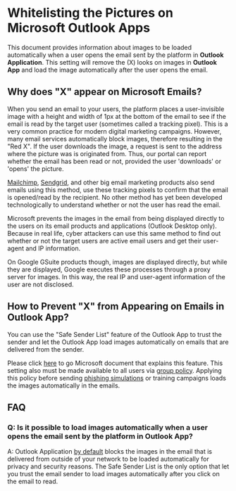 # Whitelisting the Pictures on Microsoft Outlook Apps

This document provides information about images to be loaded automatically when a user opens the email sent by the platform in **Outlook Application**. This setting will remove the (X) looks on images in **Outlook App** and load the image automatically after the user opens the email.

## **Why does "X" appear on** Microsoft Emails?

When you send an email to your users, the platform places a user-invisible image with a height and width of 1px at the bottom of the email to see if the email is read by the target user (sometimes called a tracking pixel). This is a very common practice for modern digital marketing campaigns. However, many email services automatically block images, therefore resulting in the "Red X". If the user downloads the image, a request is sent to the address where the picture was is originated from. Thus, our portal can report whether the email has been read or not, provided the user 'downloads' or 'opens' the picture.

[Mailchimp](https://mailchimp.com/help/about-open-tracking/), [Sendgrid](https://docs.sendgrid.com/ui/account-and-settings/tracking), and other big email marketing products also send emails using this method,  use these tracking pixels to confirm that the email is opened/read by the recipient. No other method has yet been developed technologically to understand whether or not the user has read the email.

Microsoft prevents the images in the email from being displayed directly to the users on its email products and applications (Outlook Desktop only). Because in real life, cyber attackers can use this same method to find out whether or not the target users are active email users and get their user-agent and IP information.

On Google GSuite products though, images are displayed directly, but while they are displayed, Google executes these processes through a proxy server for images. In this way, the real IP and user-agent information of the user are not disclosed.

## How to Prevent "X" from Appearing on Emails in Outlook App?&#x20;

You can use the "Safe Sender List" feature of the Outlook App to trust the sender and let the Outlook App load images automatically on emails that are delivered from the sender.

Please click [here](https://support.microsoft.com/en-us/office/add-recipients-of-my-email-messages-to-the-safe-senders-list-be1baea0-beab-4a30-b968-9004332336ce) to go Microsoft document that explains this feature. This setting also must be made available to all users via [group policy](https://support.microsoft.com/en-us/topic/how-to-deploy-junk-email-settings-such-as-the-safe-senders-list-by-using-group-policy-d17e49fb-af72-c796-6295-4da6d89ef5fa). Applying this policy before sending [phishing simulations](https://keepnetlabs.com/products/phishing-simulator) or training campaigns loads the images automatically in the emails.

## FAQ

### Q: Is it possible to load images automatically when a user opens the email sent by the platform in Outlook App?

A: Outlook Application [by default](https://support.microsoft.com/en-us/office/block-or-unblock-automatic-picture-downloads-in-email-messages-15e08854-6808-49b1-9a0a-50b81f2d617a) blocks the images in the email that is delivered from outside of your network to be loaded automatically for privacy and security reasons. The Safe Sender List is the only option that let you trust the email sender to load images automatically after you click on the email to read.
